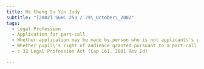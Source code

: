 ```yaml
---
title: Re Cheng Su Yin Judy 
subtitle: "[2002] SGHC 253 / 29\_October\_2002"
tags:
  - Legal Profession
  - Application for part-call
  - Whether application may be made by person who is not applicant\'s pupil-master
  - Whether pupil\'s right of audience granted pursuant to a part-call application continues after pupillage ends
  - s 32 Legal Profession Act (Cap 161, 2001 Rev Ed)

---
```


